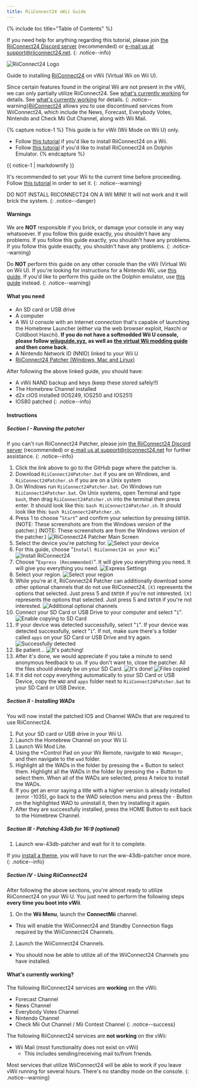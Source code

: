 ```yaml
---
title: RiiConnect24 vWii Guide
---
```


{% include toc title="Table of Contents" %}

If you need help for anything regarding this tutorial, please join [the RiiConnect24 Discord server](https://discord.gg/rc24) (recommended) or [e-mail us at support@riiconnect24.net](mailto:support@riiconnect24.net).
{: .notice--info}

![RiiConnect24 Logo](/images/WiiRC24Logo.jpg)

Guide to installing [RiiConnect24](https://rc24.xyz) on vWii (Virtual Wii on Wii U).

Since certain features found in the original Wii are not present in the vWii, we can only partially utilize RiiConnect24. See [what's currently working](#whats-currently-working) for details. See [what's currently working](#whats-currently-working) for details.
{: .notice--warning}[RiiConnect24](https://rc24.xyz/) allows you to use discontinued services from WiiConnect24, which include the News, Forecast, Everybody Votes, Nintendo and Check Mii Out Channel, along with Wii Mail.

{% capture notice-1 %}
This guide is for vWii (Wii Mode on Wii U) only.

- Follow [this tutorial](riiconnect24-wii) if you'd like to install RiiConnect24 on a Wii.
- Follow [this tutorial](riiconnect24-dolphin) if you'd like to install RiiConnect24 on Dolphin Emulator.
{% endcapture %}

<div class="notice--warning">{{ notice-1 | markdownify }}</div>

It's recommended to set your Wii to the current time before proceeding. Follow [this tutorial](rtc) in order to set it.
{: .notice--warning}

DO NOT INSTALL RIICONNECT24 ON A WII MINI! It will not work and it will brick the system.
{: .notice--danger}

#### Warnings

We are **NOT** responsible if you brick, or damage your console in any way whatsoever. If you follow this guide exactly, you shouldn't have any problems. If you follow this guide exactly, you shouldn't have any problems. If you follow this guide exactly, you shouldn't have any problems.
{: .notice--warning}

Do **NOT** perform this guide on any other console than the vWii (Virtual Wii on Wii U). If you're looking for instructions for a Nintendo Wii, use [this guide](riiconnect24). If you'd like to perform this guide on the Dolphin emulator, use [this guide](riiconnect24-dolphin) instead.
{: .notice--warning}

#### What you need

* An SD card or USB drive
* A computer
* A Wii U console with an Internet connection that's capable of launching the Homebrew Launcher (either via the web browser exploit, Haxchi or Coldboot Haxchi). **If you do not have a softmodded Wii U console, please follow [wiiuguide.xyz](https://wiiuguide.xyz), as well as [the virtual Wii modding guide](https://wiiuguide.xyz/#/vwii-modding) and then come back.**
* A Nintendo Network ID (NNID) linked to your Wii U
* [RiiConnect24 Patcher (Windows, Mac and Linux)](https://github.com/RiiConnect24/RiiConnect24-Patcher/releases)

After following the above linked guide, you should have:
* A vWii NAND backup and keys (keep these stored safely!!)
* The Homebrew Channel installed
* d2x cIOS installed (IOS249, IOS250 and IOS251)
* IOS80 patched
{: .notice--info}

#### Instructions

##### Section I - Running the patcher

If you can't run RiiConnect24 Patcher, please join [the RiiConnect24 Discord server](https://discord.gg/rc24) (recommended) or [e-mail us at support@riiconnect24.net](mailto:support@riiconnect24.net) for further assistance.
{: .notice--info}

1. Click the link above to go to the GitHub page where the patcher is.
2. Download `RiiConnect24Patcher.bat` if you are on Windows, and `RiiConnect24Patcher.sh` if you are on a Unix system
3. On Windows run `RiiConnect24Patcher.bat`. On Windows run `RiiConnect24Patcher.bat`. On Unix systems, open Terminal and type `bash`, then drag `RiiConnect24Patcher.sh` into the terminal then press enter. It should look like this: `bash RiiConnect24Patcher.sh`. It should look like this: `bash RiiConnect24Patcher.sh`.
4. Press 1 to choose "`Start`" and confirm your selection by pressing `ENTER`. (NOTE: These screenshots are from the Windows version of the patcher.) (NOTE: These screenshots are from the Windows version of the patcher.) ![RiiConnect24 Patcher Main Screen](/images/RC24_Patcher/1.JPG)
5. Select the device you're patching for. ![Select your device](/images/RC24_Patcher/2.JPG)
6. For this guide, choose "`Install RiiConnect24 on your Wii`" ![Install RiiConnect24](/images/RC24_Patcher/3.JPG)
7. Choose "`Express (Recommended)`". It will give you everything you need. It will give you everything you need. ![Express Settings](/images/RC24_Patcher/4.JPG)
8. Select your region. ![Select your region](/images/RC24_Patcher/5.JPG)
9. While you're at it, RiiConnect24 Patcher can additionally download some other optional channels that do not use RiiConnect24. `[X]` represents the options that selected. Just press 5 and `ENTER` if you're not interested. `[X]` represents the options that selected. Just press 5 and `ENTER` if you're not interested. ![Additional optional channels](/images/RC24_Patcher/6.JPG)
10. Connect your SD Card or USB Drive to your computer and select "`1`". ![Enable copying to SD Card](/images/RC24_Patcher/7.JPG)
11. If your device was detected successfully, select "`1`". If your device was detected successfully, select "`1`". If not, make sure there's a folder called `apps` on your SD Card or USB Drive and try again. ![Successfully detected](/images/RC24_Patcher/8.JPG)
12. Be patient... ![It's patching!](/images/RC24_Patcher/9.JPG)
13. After it's done, we would appreciate if you take a minute to send anonymous feedback to us.  If you don't want to, close the patcher. All the files should already be on your SD Card. ![It's done!](/images/RC24_Patcher/10.JPG) ![Files copied](/images/RC24_Patcher/11.PNG)
14. If it did not copy everything automatically to your SD Card or USB Device, copy the `WAD` and `apps` folder next to `RiiConnect24Patcher.bat` to your SD Card or USB Device.

##### Section II - Installing WADs

You will now install the patched IOS and Channel WADs that are required to use RiiConnect24.

1. Put your SD card or USB drive in your Wii U.
2. Launch the Homebrew Channel on your Wii U.
3. Launch Wii Mod Lite.
4. Using the +Control Pad on your Wii Remote, navigate to `WAD Manager`, and then navigate to the `wad` folder.
5. Highlight all the WADs in the folder by pressing the + Button to select them. Highlight all the WADs in the folder by pressing the + Button to select them. When all of the WADs are selected, press A twice to install the WADs.
6. If you get an error saying a title with a higher version is already installed (error -1035), go back to the WAD selection menu and press the - Button on the highlighted WAD to uninstall it, then try installing it again.
7. After they are successfully installed, press the HOME Button to exit back to the Homebrew Channel.

##### Section III - Patching 43db for 16:9 (optional)

1. Launch ww-43db-patcher and wait for it to complete.

If you [install a theme](/themes-vwii), you will have to run the ww-43db-patcher once more.
{: .notice--info}

##### Section IV - Using RiiConnect24

After following the above sections, you're almost ready to utilize RiiConnect24 on your Wii U. You just need to perform the following steps **every time you boot into vWii**.

1. On the **Wii Menu**, launch the **ConnectMii** channel.
* This will enable the WiiConnect24 and Standby Connection flags required by the WiiConnect24 Channels.
2. Launch the WiiConnect24 Channels.
* You should now be able to utilize all of the WiiConnect24 Channels you have installed.

#### What's currently working?
The following RiiConnect24 services are **working** on the vWii:
* Forecast Channel
* News Channel
* Everybody Votes Channel
* Nintendo Channel
* Check Mii Out Channel / Mii Contest Channel
{: .notice--success}

The following RiiConnect24 services are **not working** on the vWii:
* Wii Mail (most functionality does not exist on vWii)
    * This includes sending/receiving mail to/from friends.

Most services that utilize WiiConnect24 will be able to work if you leave vWii running for several hours. There's no standby mode on the console.
{: .notice--warning}
